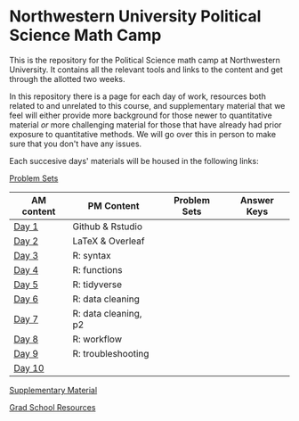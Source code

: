 # Northwestern University Political Science Math Camp
This is the repository for the Political Science math camp at Northwestern University. It contains all the relevant tools and links to the content and get through the allotted two weeks.

In this repository there is a page for each day of work, resources both related to and unrelated to this course, and supplementary material that we feel will either provide more background for those newer to quantitative material *or* more challenging material for those that have already had prior exposure to quantitative methods. We will go over this in person to make sure that you don't have any issues. 

Each succesive days' materials will be housed in the following links: 

[Problem Sets](problem-sets/README.md)


| AM content            | PM Content        |  Problem Sets | Answer Keys
| -------------         | -------------     | ------------- | ------------- |
[Day 1](day1/README.md) | Github & Rstudio  | |
[Day 2](day2/README.md) | LaTeX & Overleaf  | |
[Day 3](day3/README.md) | R: syntax         | |
[Day 4](day4/README.md) | R: functions      | | 
[Day 5](day5/README.md) | R: tidyverse      | | 
[Day 6](day6/README.md) | R: data cleaning  | | 
[Day 7](day7/README.md) | R: data cleaning, p2 || 
[Day 8](day8/README.md) | R: workflow       | | 
[Day 9](day9/README.md) | R: troubleshooting | |
[Day 10](day_10/README.md)|

[Supplementary Material](supplementary_material/README.md)

[Grad School Resources](resources/README.md)
